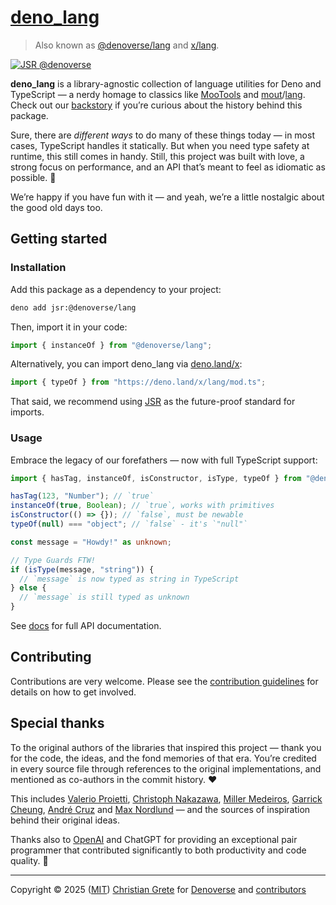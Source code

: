 # [deno_lang][repository-github-url]

> Also known as [@denoverse/lang](https://jsr.io/@denoverse/lang) and [x/lang](https://deno.land/x/lang).

[![JSR @denoverse](https://jsr.io/badges/@denoverse)](https://jsr.io/@denoverse)

**deno_lang** is a library-agnostic collection of language utilities for Deno and TypeScript — a nerdy homage to classics like [MooTools](https://mootools.net) and [mout](https://github.com/mout/mout)/[lang](https://github.com/mout/mout/tree/v1.2.4/src/lang). Check out our [backstory][repository-history-url] if you’re curious about the history behind this package.

Sure, there are _different ways_ to do many of these things today — in most cases, TypeScript handles it statically. But when you need type safety at runtime, this still comes in handy. Still, this project was built with love, a strong focus on performance, and an API that’s meant to feel as idiomatic as possible. 🚀

We’re happy if you have fun with it — and yeah, we’re a little nostalgic about the good old days too.

## Getting started

### Installation

Add this package as a dependency to your project:

```sh
deno add jsr:@denoverse/lang
```

Then, import it in your code:

```ts
import { instanceOf } from "@denoverse/lang";
```

Alternatively, you can import deno_lang via [deno.land/x](https://deno.land/x):

```ts
import { typeOf } from "https://deno.land/x/lang/mod.ts";
```

That said, we recommend using [JSR](https://jsr.io) as the future-proof standard for imports.

### Usage

Embrace the legacy of our forefathers — now with full TypeScript support:

```ts
import { hasTag, instanceOf, isConstructor, isType, typeOf } from "@denoverse/lang";

hasTag(123, "Number"); // `true`
instanceOf(true, Boolean); // `true`, works with primitives
isConstructor(() => {}); // `false`, must be newable
typeOf(null) === "object"; // `false` - it's `"null"`

const message = "Howdy!" as unknown;

// Type Guards FTW!
if (isType(message, "string")) {
  // `message` is now typed as string in TypeScript
} else {
  // `message` is still typed as unknown
}
```

See [docs][repository-docs-url] for full API documentation.

## Contributing

Contributions are very welcome. Please see the [contribution guidelines](CONTRIBUTING.md) for details on how to get involved.

## Special thanks

To the original authors of the libraries that inspired this project — thank you for the code, the ideas, and the fond memories of that era. You’re credited in every source file through references to the original implementations, and mentioned as co-authors in the commit history. ❤️

This includes [Valerio Proietti](https://github.com/kamicane), [Christoph Nakazawa](https://github.com/cpojer), [Miller Medeiros](https://github.com/millermedeiros), [Garrick Cheung](https://github.com/GCheung55), [André Cruz](https://github.com/satazor) and [Max Nordlund](https://github.com/maxnordlund) — and the sources of inspiration behind their original ideas.

Thanks also to [OpenAI](https://github.com/OPENAI) and ChatGPT for providing an exceptional pair programmer that contributed significantly to both productivity and code quality. 🦾

---

Copyright © 2025 ([MIT][repository-license-url]) [Christian Grete][repository-owner-url] for [Denoverse][repository-organization-url] and [contributors][repository-contributors-url]

[repository-contributors-url]: https://github.com/denoverse/lang/graphs/contributors
[repository-docs-url]: docs/README.md
[repository-github-url]: https://github.com/denoverse/lang
[repository-history-url]: HISTORY.md
[repository-license-url]: LICENSE
[repository-organization-url]: https://github.com/denoverse
[repository-owner-url]: https://christiangrete.com